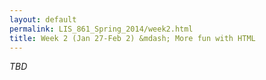 ```yaml
---
layout: default
permalink: LIS_861_Spring_2014/week2.html
title: Week 2 (Jan 27-Feb 2) &mdash; More fun with HTML
---
```

<em>TBD</em>
<!--
#####Key questions
#####To read/watch
######Required
######Optional
#####Assignment
-->